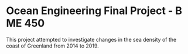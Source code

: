 # Ocean Engineering Final Project - B ME 450
This project attempted to investigate changes in the sea density of the coast of Greenland from 2014 to 2019.
